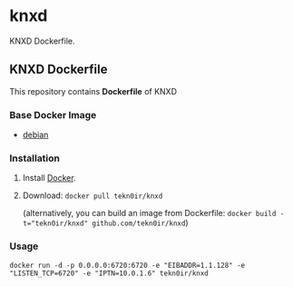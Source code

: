 # knxd
KNXD Dockerfile.


## KNXD Dockerfile


This repository contains **Dockerfile** of KNXD

### Base Docker Image

* [debian](https://hub.docker.com/_/debian/)


### Installation

1. Install [Docker](https://www.docker.com/).

2. Download: `docker pull tekn0ir/knxd`

   (alternatively, you can build an image from Dockerfile: `docker build -t="tekn0ir/knxd" github.com/tekn0ir/knxd`)


### Usage

    docker run -d -p 0.0.0.0:6720:6720 -e "EIBADDR=1.1.128" -e "LISTEN_TCP=6720" -e "IPTN=10.0.1.6" tekn0ir/knxd
